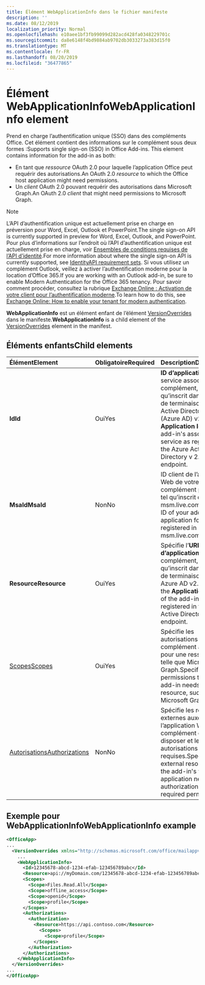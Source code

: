 ```yaml
---
title: Élément WebApplicationInfo dans le fichier manifeste
description: ''
ms.date: 08/12/2019
localization_priority: Normal
ms.openlocfilehash: e10aee1bf3fb99099d282acd428fa0348229701c
ms.sourcegitcommit: da8e6148f4bd9884ab9702db3033273a383d15f0
ms.translationtype: MT
ms.contentlocale: fr-FR
ms.lasthandoff: 08/20/2019
ms.locfileid: "36477865"
---
```

# <a name="webapplicationinfo-element"></a><span data-ttu-id="3fb81-102">Élément WebApplicationInfo</span><span class="sxs-lookup"><span data-stu-id="3fb81-102">WebApplicationInfo element</span></span>

<span data-ttu-id="3fb81-103">Prend en charge l’authentification unique (SSO) dans des compléments Office. Cet élément contient des informations sur le complément sous deux formes :</span><span class="sxs-lookup"><span data-stu-id="3fb81-103">Supports single sign-on (SSO) in Office Add-ins. This element contains information for the add-in as both:</span></span>

- <span data-ttu-id="3fb81-104">En tant que *ressource* OAuth 2.0 pour laquelle l’application Office peut requérir des autorisations.</span><span class="sxs-lookup"><span data-stu-id="3fb81-104">An OAuth 2.0 *resource* to which the Office host application might need permissions.</span></span>
- <span data-ttu-id="3fb81-105">Un *client* OAuth 2.0 pouvant requérir des autorisations dans Microsoft Graph.</span><span class="sxs-lookup"><span data-stu-id="3fb81-105">An OAuth 2.0 *client* that might need permissions to Microsoft Graph.</span></span>

> [!NOTE]
> <span data-ttu-id="3fb81-106">L’API d’authentification unique est actuellement prise en charge en préversion pour Word, Excel, Outlook et PowerPoint.</span><span class="sxs-lookup"><span data-stu-id="3fb81-106">The single sign-on API is currently supported in preview for Word, Excel, Outlook, and PowerPoint.</span></span> <span data-ttu-id="3fb81-107">Pour plus d’informations sur l’endroit où l’API d’authentification unique est actuellement prise en charge, voir [Ensembles de conditions requises de l’API d’identité](/office/dev/add-ins/reference/requirement-sets/identity-api-requirement-sets).</span><span class="sxs-lookup"><span data-stu-id="3fb81-107">For more information about where the single sign-on API is currently supported, see [IdentityAPI requirement sets](/office/dev/add-ins/reference/requirement-sets/identity-api-requirement-sets).</span></span> <span data-ttu-id="3fb81-108">Si vous utilisez un complément Outlook, veillez à activer l’authentification moderne pour la location d’Office 365.</span><span class="sxs-lookup"><span data-stu-id="3fb81-108">If you are working with an Outlook add-in, be sure to enable Modern Authentication for the Office 365 tenancy.</span></span> <span data-ttu-id="3fb81-109">Pour savoir comment procéder, consultez la rubrique [Exchange Online : Activation de votre client pour l’authentification moderne](https://social.technet.microsoft.com/wiki/contents/articles/32711.exchange-online-how-to-enable-your-tenant-for-modern-authentication.aspx).</span><span class="sxs-lookup"><span data-stu-id="3fb81-109">To learn how to do this, see [Exchange Online: How to enable your tenant for modern authentication](https://social.technet.microsoft.com/wiki/contents/articles/32711.exchange-online-how-to-enable-your-tenant-for-modern-authentication.aspx).</span></span>

<span data-ttu-id="3fb81-110">**WebApplicationInfo** est un élément enfant de l’élément [VersionOverrides](versionoverrides.md) dans le manifeste.</span><span class="sxs-lookup"><span data-stu-id="3fb81-110">**WebApplicationInfo** is a child element of the [VersionOverrides](versionoverrides.md) element in the manifest.</span></span>  

## <a name="child-elements"></a><span data-ttu-id="3fb81-111">Éléments enfants</span><span class="sxs-lookup"><span data-stu-id="3fb81-111">Child elements</span></span>

|  <span data-ttu-id="3fb81-112">Élément</span><span class="sxs-lookup"><span data-stu-id="3fb81-112">Element</span></span> |  <span data-ttu-id="3fb81-113">Obligatoire</span><span class="sxs-lookup"><span data-stu-id="3fb81-113">Required</span></span>  |  <span data-ttu-id="3fb81-114">Description</span><span class="sxs-lookup"><span data-stu-id="3fb81-114">Description</span></span>  |
|:-----|:-----|:-----|
|  <span data-ttu-id="3fb81-115">**Id**</span><span class="sxs-lookup"><span data-stu-id="3fb81-115">**Id**</span></span>    |  <span data-ttu-id="3fb81-116">Oui</span><span class="sxs-lookup"><span data-stu-id="3fb81-116">Yes</span></span>   |  <span data-ttu-id="3fb81-117">**ID d’application** du service associé au complément, tel qu’inscrit dans le point de terminaison Azure Active Directory (Azure AD) v2.0.</span><span class="sxs-lookup"><span data-stu-id="3fb81-117">The **Application Id** of the add-in's associated service as registered in the Azure Active Directory v 2.0 endpoint.</span></span>|
|  <span data-ttu-id="3fb81-118">**MsaId**</span><span class="sxs-lookup"><span data-stu-id="3fb81-118">**MsaId**</span></span>    |  <span data-ttu-id="3fb81-119">Non</span><span class="sxs-lookup"><span data-stu-id="3fb81-119">No</span></span>   |  <span data-ttu-id="3fb81-120">ID client de l’application Web de votre complément pour MSA, tel qu’inscrit dans msm.live.com.</span><span class="sxs-lookup"><span data-stu-id="3fb81-120">The client ID of your add-in's web application for MSA as registered in msm.live.com.</span></span>|
|  <span data-ttu-id="3fb81-121">**Resource**</span><span class="sxs-lookup"><span data-stu-id="3fb81-121">**Resource**</span></span>  |  <span data-ttu-id="3fb81-122">Oui</span><span class="sxs-lookup"><span data-stu-id="3fb81-122">Yes</span></span>   |  <span data-ttu-id="3fb81-123">Spécifie l’**URI de l’ID d’application** du complément, tel qu’inscrit dans le point de terminaison Azure AD v2.0.</span><span class="sxs-lookup"><span data-stu-id="3fb81-123">Specifies the **Application ID URI** of the add-in as registered in the Azure Active Directory v 2.0 endpoint.</span></span>|
|  [<span data-ttu-id="3fb81-124">Scopes</span><span class="sxs-lookup"><span data-stu-id="3fb81-124">Scopes</span></span>](scopes.md)                |  <span data-ttu-id="3fb81-125">Oui</span><span class="sxs-lookup"><span data-stu-id="3fb81-125">Yes</span></span>  |  <span data-ttu-id="3fb81-126">Spécifie les autorisations dont le complément a besoin pour une ressource, telle que Microsoft Graph.</span><span class="sxs-lookup"><span data-stu-id="3fb81-126">Specifies the permissions that the add-in needs to a resource, such as Microsoft Graph.</span></span>  |
|  [<span data-ttu-id="3fb81-127">Autorisations</span><span class="sxs-lookup"><span data-stu-id="3fb81-127">Authorizations</span></span>](authorizations.md)  |  <span data-ttu-id="3fb81-128">Non</span><span class="sxs-lookup"><span data-stu-id="3fb81-128">No</span></span>   | <span data-ttu-id="3fb81-129">Spécifie les ressources externes auxquelles l’application Web du complément doit disposer et les autorisations requises.</span><span class="sxs-lookup"><span data-stu-id="3fb81-129">Specifies the external resources that the add-in's web application needs authorization to and the required permissions.</span></span>|

## <a name="webapplicationinfo-example"></a><span data-ttu-id="3fb81-130">Exemple pour WebApplicationInfo</span><span class="sxs-lookup"><span data-stu-id="3fb81-130">WebApplicationInfo example</span></span>

```xml
<OfficeApp>
...
  <VersionOverrides xmlns="http://schemas.microsoft.com/office/mailappversionoverrides" xsi:type="VersionOverridesV1_0">
    ...
    <WebApplicationInfo>
      <Id>12345678-abcd-1234-efab-123456789abc</Id>
      <Resource>api://myDomain.com/12345678-abcd-1234-efab-123456789abc</Resource>
      <Scopes>
        <Scope>Files.Read.All</Scope>
        <Scope>offline_access</Scope>
        <Scope>openid</Scope>
        <Scope>profile</Scope>
      </Scopes>
      <Authorizations>
        <Authorization>
          <Resource>https://api.contoso.com</Resource>
            <Scopes>
              <Scope>profile</Scope>
          </Scopes>
        </Authorization>
      </Authorizations>
    </WebApplicationInfo>
  </VersionOverrides>
...
</OfficeApp>
```
